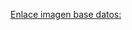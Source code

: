 [Enlace imagen base datos:](https://www.canva.com/design/DAF588GalQI/ykpW_qc7au1g_nHG_ifnKw/edit?utm_content=DAF588GalQI&utm_campaign=designshare&utm_medium=link2&utm_source=sharebutton)